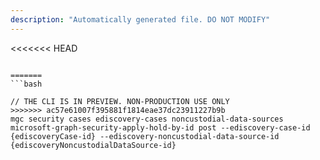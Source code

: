 ```yaml
---
description: "Automatically generated file. DO NOT MODIFY"
---
```


<<<<<<< HEAD
```cli

=======
```bash

// THE CLI IS IN PREVIEW. NON-PRODUCTION USE ONLY
>>>>>>> ac57e61007f395881f1814eae37dc23911227b9b
mgc security cases ediscovery-cases noncustodial-data-sources microsoft-graph-security-apply-hold-by-id post --ediscovery-case-id {ediscoveryCase-id} --ediscovery-noncustodial-data-source-id {ediscoveryNoncustodialDataSource-id}

```